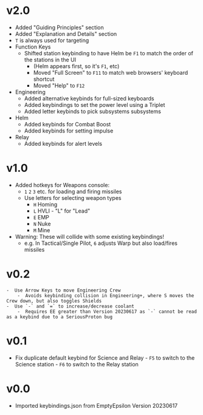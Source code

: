 # v2.0

- Added "Guiding Principles" section
- Added "Explanation and Details" section
- `T` is always used for targeting
- Function Keys
    - Shifted station keybinding to have Helm be `F1` to match the order of the stations in the UI
        - (Helm appears first, so it's `F1`, etc)
        - Moved "Full Screen" to `F11` to match web browsers' keyboard shortcut
        - Moved "Help" to `F12`
- Engineering
    - Added alternative keybinds for full-sized keyboards
    - Added keybindings to set the power level using a Triplet
    - Added letter keybinds to pick subsystems subsystems
- Helm
    - Added keybinds for Combat Boost
    - Added keybinds for setting impulse
- Relay
    - Added keybinds for alert levels

# v1.0

- Added hotkeys for Weapons console:
    - `1` `2` `3` etc. for loading and firing missiles
    - Use letters for selecting weapon types
        - `H` Homing
        - `L` HVLI - "L" for "Lead"
        - `E` EMP
        - `N` Nuke
        - `M` Mine
- Warning: These will collide with some existing keybindings!
    - e.g. In Tactical/Single Pilot, `6` adjusts Warp but also load/fires missiles

# v0.2

    -  Use Arrow Keys to move Engineering Crew
        -  Avoids keybinding collision in Engineering+, where S moves the Crew down, but also toggles Shields
    -  Use `-` and `=` to increase/decrease coolant
        -  Requires EE greater than Version 20230617 as `-` cannot be read as a keybind due to a SeriousProton bug

# v0.1

-  Fix duplicate default keybind for Science and Relay
        -  `F5` to switch to the Science station
        -  `F6` to switch to the Relay station

# v0.0

- Imported keybindings.json from EmptyEpsilon Version 20230617
